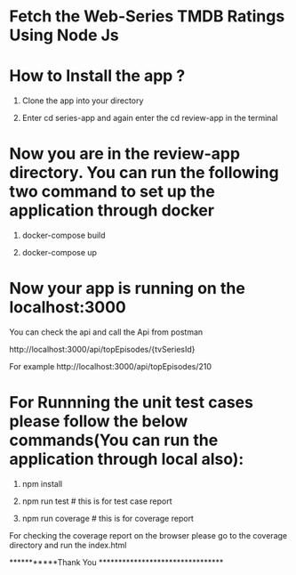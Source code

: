# Fetch the Web-Series TMDB Ratings Using Node Js


# How to Install the app ?

1. Clone the app into your directory

2. Enter cd series-app and again enter the cd review-app in the terminal

# Now you are in the review-app directory. You can run the following two command to set up the application through docker

1. docker-compose build

2. docker-compose up


# Now your app is running on the localhost:3000

You can check the api and call the Api from postman

http://localhost:3000/api/topEpisodes/{tvSeriesId}
  
For example http://localhost:3000/api/topEpisodes/210
  
  
# For Runnning  the unit test cases please follow the below commands(You can run the application through local also):

1. npm install

2. npm run test  # this is for test case report

3. npm run coverage  # this is for coverage report

For checking the coverage report on the browser please go to the coverage directory and run the index.html







***********Thank You ********************************


